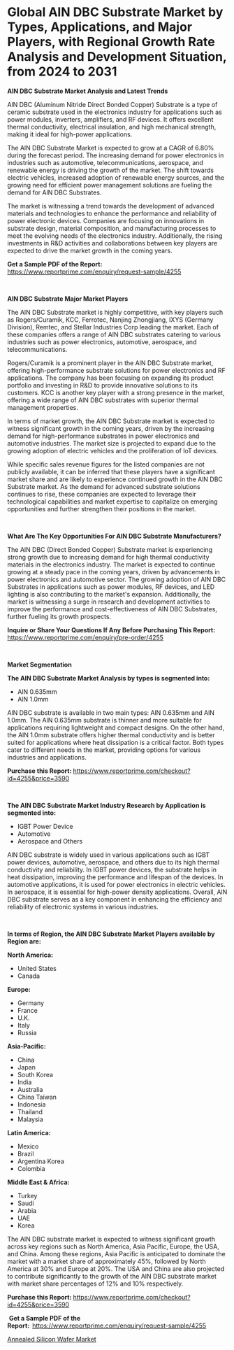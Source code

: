 <p><h1>Global AlN DBC Substrate Market by Types, Applications, and Major Players, with Regional Growth Rate Analysis and Development Situation, from 2024 to 2031</h1></p><p><strong>AlN DBC Substrate Market Analysis and Latest Trends</strong></p>
<p><p>AlN DBC (Aluminum Nitride Direct Bonded Copper) Substrate is a type of ceramic substrate used in the electronics industry for applications such as power modules, inverters, amplifiers, and RF devices. It offers excellent thermal conductivity, electrical insulation, and high mechanical strength, making it ideal for high-power applications.</p><p>The AlN DBC Substrate Market is expected to grow at a CAGR of 6.80% during the forecast period. The increasing demand for power electronics in industries such as automotive, telecommunications, aerospace, and renewable energy is driving the growth of the market. The shift towards electric vehicles, increased adoption of renewable energy sources, and the growing need for efficient power management solutions are fueling the demand for AlN DBC Substrates.</p><p>The market is witnessing a trend towards the development of advanced materials and technologies to enhance the performance and reliability of power electronic devices. Companies are focusing on innovations in substrate design, material composition, and manufacturing processes to meet the evolving needs of the electronics industry. Additionally, the rising investments in R&D activities and collaborations between key players are expected to drive the market growth in the coming years.</p></p>
<p><strong>Get a Sample PDF of the Report:&nbsp;</strong> <a href="https://www.reportprime.com/enquiry/request-sample/4255">https://www.reportprime.com/enquiry/request-sample/4255</a></p>
<p>&nbsp;</p>
<p><strong>AlN DBC Substrate Major Market Players</strong></p>
<p><p>The AlN DBC Substrate market is highly competitive, with key players such as Rogers/Curamik, KCC, Ferrotec, Nanjing Zhongjiang, IXYS (Germany Division), Remtec, and Stellar Industries Corp leading the market. Each of these companies offers a range of AlN DBC substrates catering to various industries such as power electronics, automotive, aerospace, and telecommunications.</p><p>Rogers/Curamik is a prominent player in the AlN DBC Substrate market, offering high-performance substrate solutions for power electronics and RF applications. The company has been focusing on expanding its product portfolio and investing in R&D to provide innovative solutions to its customers. KCC is another key player with a strong presence in the market, offering a wide range of AlN DBC substrates with superior thermal management properties.</p><p>In terms of market growth, the AlN DBC Substrate market is expected to witness significant growth in the coming years, driven by the increasing demand for high-performance substrates in power electronics and automotive industries. The market size is projected to expand due to the growing adoption of electric vehicles and the proliferation of IoT devices.</p><p>While specific sales revenue figures for the listed companies are not publicly available, it can be inferred that these players have a significant market share and are likely to experience continued growth in the AlN DBC Substrate market. As the demand for advanced substrate solutions continues to rise, these companies are expected to leverage their technological capabilities and market expertise to capitalize on emerging opportunities and further strengthen their positions in the market.</p></p>
<p>&nbsp;</p>
<p><strong>What Are The Key Opportunities For AlN DBC Substrate Manufacturers?</strong></p>
<p><p>The AlN DBC (Direct Bonded Copper) Substrate market is experiencing strong growth due to increasing demand for high thermal conductivity materials in the electronics industry. The market is expected to continue growing at a steady pace in the coming years, driven by advancements in power electronics and automotive sector. The growing adoption of AlN DBC Substrates in applications such as power modules, RF devices, and LED lighting is also contributing to the market's expansion. Additionally, the market is witnessing a surge in research and development activities to improve the performance and cost-effectiveness of AlN DBC Substrates, further fueling its growth prospects.</p></p>
<p><strong>Inquire or Share Your Questions If Any Before Purchasing This Report:</strong> <a href="https://www.reportprime.com/enquiry/pre-order/4255">https://www.reportprime.com/enquiry/pre-order/4255</a></p>
<p>&nbsp;</p>
<p><strong>Market Segmentation</strong></p>
<p><strong>The AlN DBC Substrate Market Analysis by types is segmented into:</strong></p>
<p><ul><li>AlN 0.635mm</li><li>AlN 1.0mm</li></ul></p>
<p><p>AlN DBC substrate is available in two main types: AlN 0.635mm and AlN 1.0mm. The AlN 0.635mm substrate is thinner and more suitable for applications requiring lightweight and compact designs. On the other hand, the AlN 1.0mm substrate offers higher thermal conductivity and is better suited for applications where heat dissipation is a critical factor. Both types cater to different needs in the market, providing options for various industries and applications.</p></p>
<p><strong>Purchase this Report:&nbsp;</strong><a href="https://www.reportprime.com/checkout?id=4255&price=3590">https://www.reportprime.com/checkout?id=4255&price=3590</a></p>
<p>&nbsp;</p>
<p><strong>The AlN DBC Substrate Market Industry Research by Application is segmented into:</strong></p>
<p><ul><li>IGBT Power Device</li><li>Automotive</li><li>Aerospace and Others</li></ul></p>
<p><p>AlN DBC substrate is widely used in various applications such as IGBT power devices, automotive, aerospace, and others due to its high thermal conductivity and reliability. In IGBT power devices, the substrate helps in heat dissipation, improving the performance and lifespan of the devices. In automotive applications, it is used for power electronics in electric vehicles. In aerospace, it is essential for high-power density applications. Overall, AlN DBC substrate serves as a key component in enhancing the efficiency and reliability of electronic systems in various industries.</p></p>
<p>&nbsp;</p>
<p><strong>In terms of Region, the AlN DBC Substrate Market Players available by Region are:</strong></p>
<p>
    <p> <strong> North America: </strong>
        <ul>
            <li>United States</li>
            <li>Canada</li>
        </ul>
        </p> 
    <p> <strong> Europe: </strong>
        <ul>
            <li>Germany</li>
            <li>France</li>
            <li>U.K.</li>
            <li>Italy</li>
            <li>Russia</li>
        </ul>
        </p> 
    <p> <strong> Asia-Pacific: </strong>
        <ul>
            <li>China</li>
            <li>Japan</li>
            <li>South Korea</li>
            <li>India</li>
            <li>Australia</li>
            <li>China Taiwan</li>
            <li>Indonesia</li>
            <li>Thailand</li>
            <li>Malaysia</li>
        </ul>
        </p> 
    <p> <strong> Latin America: </strong>
        <ul>
            <li>Mexico</li>
            <li>Brazil</li>
            <li>Argentina Korea</li>
            <li>Colombia</li>
        </ul>
        </p> 
    <p> <strong> Middle East & Africa: </strong>
        <ul>
            <li>Turkey</li>
            <li>Saudi</li>
            <li>Arabia</li>
            <li>UAE</li>
            <li>Korea</li>
        </ul>
    </p>
    </p>
<p><p>The AlN DBC substrate market is expected to witness significant growth across key regions such as North America, Asia Pacific, Europe, the USA, and China. Among these regions, Asia Pacific is anticipated to dominate the market with a market share of approximately 45%, followed by North America at 30% and Europe at 20%. The USA and China are also projected to contribute significantly to the growth of the AlN DBC substrate market with market share percentages of 12% and 10% respectively.</p></p>
<p><strong>Purchase this Report: </strong><a href="https://www.reportprime.com/checkout?id=4255&price=3590">https://www.reportprime.com/checkout?id=4255&price=3590</a></p>
<p>&nbsp;<strong>Get a Sample PDF of the Report:&nbsp;&nbsp;</strong><a href="https://www.reportprime.com/enquiry/request-sample/4255">https://www.reportprime.com/enquiry/request-sample/4255</a></p>
<p><strong></strong></p>
<p><p><a href="https://github.com/ashepherd82/Market-Research-Report-List-4/blob/main/annealed-silicon-wafer-market.md">Annealed Silicon Wafer Market</a></p></p>